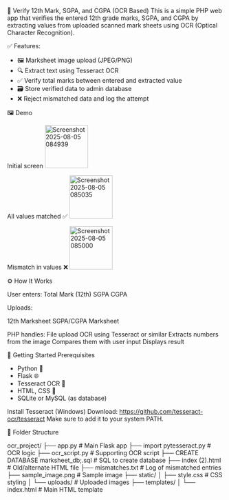 📄 Verify 12th Mark, SGPA, and CGPA (OCR Based) 
This is a simple PHP web app that verifies the entered 12th grade marks, SGPA, and CGPA by extracting values from uploaded scanned mark sheets using OCR (Optical Character Recognition).

✅ Features:

- 🖼️ Marksheet image upload (JPEG/PNG)
- 🔍 Extract text using Tesseract OCR
- ✅ Verify total marks between entered and extracted value
- 🗃️ Store verified data to admin database
- ❌ Reject mismatched data and log the attempt


🖼️ Demo

Initial screen
<img width="100" alt="Screenshot 2025-08-05 084939" src="https://github.com/user-attachments/assets/51b4e639-56a8-4e3c-b103-6013bb61853f" />



All values matched ✅
<img width="100" alt="Screenshot 2025-08-05 085035" src="https://github.com/user-attachments/assets/39835031-7dcb-45b7-becc-d764d463472a" />

Mismatch in values ❌
<img width="100" alt="Screenshot 2025-08-05 085000" src="https://github.com/user-attachments/assets/53af85e8-35d4-4d1c-8015-0186a288bb2b" />



⚙️ How It Works

User enters:
Total Mark (12th)
SGPA
CGPA

Uploads:

12th Marksheet
SGPA/CGPA Marksheet

PHP handles:
File upload
OCR using Tesseract or similar
Extracts numbers from the image
Compares them with user input
Displays result

🚀 Getting Started
Prerequisites

- Python 🐍
- Flask 🌐
- Tesseract OCR 🔎
- HTML, CSS 🎨
- SQLite or MySQL (as database)

Install Tesseract (Windows)
Download: https://github.com/tesseract-ocr/tesseract
Make sure to add it to your system PATH.



📁 Folder Structure

ocr_project/
├── app.py # Main Flask app
├── import pytesseract.py # OCR logic
├── ocr_script.py # Supporting OCR script
├── CREATE DATABASE marksheet_db;.sql # SQL to create database
├── index (2).html # Old/alternate HTML file
├── mismatches.txt # Log of mismatched entries
├── sample_image.png # Sample image
├── static/
│ ├── style.css # CSS styling
│ └── uploads/ # Uploaded images
├── templates/
│ └── index.html # Main HTML template

